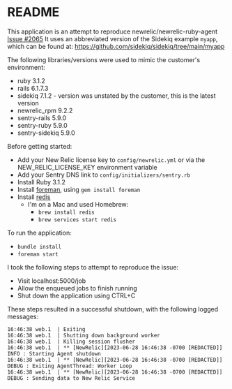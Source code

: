 # README

This application is an attempt to reproduce newrelic/newrelic-ruby-agent [Issue \#2065](https://github.com/newrelic/newrelic-ruby-agent/issues/2065)
It uses an abbreviated version of the Sidekiq example `myapp`, which can be found at: https://github.com/sidekiq/sidekiq/tree/main/myapp

The following libraries/versions were used to mimic the customer's environment:
* ruby 3.1.2
* rails 6.1.7.3
* sidekiq 7.1.2 - version was unstated by the customer, this is the latest version
* newrelic_rpm 9.2.2
* sentry-rails 5.9.0
* sentry-ruby 5.9.0
* sentry-sidekiq 5.9.0

Before getting started:
* Add your New Relic license key to `config/newrelic.yml` or via the NEW_RELIC_LICENSE_KEY environment variable
* Add your Sentry DNS link to `config/initializers/sentry.rb`
* Install Ruby 3.1.2
* Install [foreman](https://github.com/ddollar/foreman), using `gem install foreman`
* Install [redis](https://redis.io/docs/getting-started/)
  * I'm on a Mac and used Homebrew:
    * `brew install redis`
    * `brew services start redis`

To run the application:
* `bundle install`
* `foreman start`

I took the following steps to attempt to reproduce the issue:
* Visit localhost:5000/job
* Allow the enqueued jobs to finish running
* Shut down the application using CTRL+C

These steps resulted in a successful shutdown, with the following logged messages:
```
16:46:38 web.1  | Exiting
16:46:38 web.1  | Shutting down background worker
16:46:38 web.1  | Killing session flusher
16:46:38 web.1  | ** [NewRelic][2023-06-28 16:46:38 -0700 [REDACTED]] INFO : Starting Agent shutdown
16:46:38 web.1  | ** [NewRelic][2023-06-28 16:46:38 -0700 [REDACTED]] DEBUG : Exiting AgentThread: Worker Loop
16:46:38 web.1  | ** [NewRelic][2023-06-28 16:46:38 -0700 [REDACTED]] DEBUG : Sending data to New Relic Service
```
